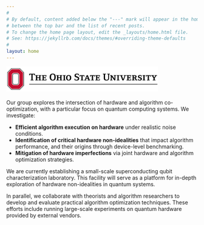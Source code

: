 ```yaml
---
#
# By default, content added below the "---" mark will appear in the home page
# between the top bar and the list of recent posts.
# To change the home page layout, edit the _layouts/home.html file.
# See: https://jekyllrb.com/docs/themes/#overriding-theme-defaults
#
layout: home
---
```

<img src="./home/osu_logo.png" width="400" aspect_ratio="1" alt='OSU'> <br>
<br>
Our group explores the intersection of hardware and algorithm co-optimization, with a particular focus on quantum computing systems. We investigate:

- **Efficient algorithm execution on hardware** under realistic noise conditions.
- **Identification of critical hardware non-idealities** that impact algorithm performance, and their origins through device-level benchmarking.
- **Mitigation of hardware imperfections** via joint hardware and algorithm optimization strategies.

We are currently establishing a small-scale superconducting qubit characterization laboratory. This facility will serve as a platform for in-depth exploration of hardware non-idealities in quantum systems.

In parallel, we collaborate with theorists and algorithm researchers to develop and evaluate practical algorithm optimization techniques. These efforts include running large-scale experiments on quantum hardware provided by external vendors.
